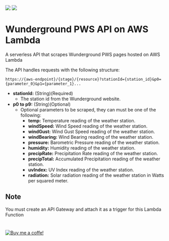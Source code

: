 [![](https://img.shields.io/badge/MAINTAINER-%40lfhohmann-blue?style=for-the-badge)](https://github.com/lfhohmann)
[![](https://img.shields.io/github/license/lfhohmann/wunderground-pws_aws-lambda?style=for-the-badge)](LICENSE)

# Wunderground PWS API on AWS Lambda

A serverless API that scrapes Wunderground PWS pages hosted on AWS Lambda

The API handles requests with the following structure:

`https://{aws-endpoint}/{stage}/{resource}?stationId={station_id}&p0={parameter_0}&p1={parameter_1}...`

+ **stationId:** (String)(Required)
  + The station id from the Wunderground website.
+ **p0 to p9:** (String)(Optional)
  + Optional parameters to be scraped, they can must be one of the following:
    + **temp:** Temperature reading of the weather station.
    + **windSpeed:** Wind Speed reading of the weather station.
    + **windGust:** Wind Gust Speed reading of the weather station.
    + **windBearing:** Wind Bearing reading of the weather station.
    + **pressure:** Barometric Pressure reading of the weather station.
    + **humidity:** Humidity reading of the weather station.
    + **precipRate:** Precipitation Rate reading of the weather station.
    + **precipTotal:** Accumulated Precipitation reading of the weather station.
    + **uvIndex:** UV Index reading of the weather station.
    + **radiation:** Solar radiation reading of the weather station in Watts per squared meter.

## Note

You must create an API Gateway and attach it as a trigger for this Lambda Function

#

[![Buy me a coffe!](https://www.buymeacoffee.com/assets/img/custom_images/black_img.png)](https://www.buymeacoffee.com/lfhohmann)